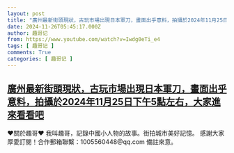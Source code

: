 ```yaml
---
layout: post
title: "廣州最新街頭現狀，古玩市場出現日本軍刀，畫面出乎意料，拍攝於2024年11月25日下午5點左右，大家進來看看吧"
date: 2024-11-26T05:45:17.000Z
author: 趣哥记
from: https://www.youtube.com/watch?v=Iwdg0eTi_e4
tags: [ 趣哥记 ]
comments: True
categories: [ 趣哥记 ]
---
```

<!--1732599917000-->
[廣州最新街頭現狀，古玩市場出現日本軍刀，畫面出乎意料，拍攝於2024年11月25日下午5點左右，大家進來看看吧](https://www.youtube.com/watch?v=Iwdg0eTi_e4)
------

<div>
♥關於趣哥♥  我叫趣哥，記錄中國小人物的故事。街拍城市美好記憶。  感謝大家厚愛訂閱！合作郵箱聯繫：1005560448@qq.com 備註來意。
</div>
